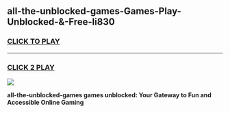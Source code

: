 
## all-the-unblocked-games-Games-Play-Unblocked-&-Free-li830
<h3>
<a href="https://premium76.site?title=all-the-unblocked-games&ref=24A">CLICK TO PLAY</a></h3>
<hr>

<h3>
<a href="https://premium76.site?title=all-the-unblocked-games&ref=24A">CLICK 2 PLAY</a>
  
</h3>

<a href="https://premium76.site?title=all-the-unblocked-games&ref=24A"><img src="https://clearcache.store/games.png"></a>


**all-the-unblocked-games games unblocked: Your Gateway to Fun and Accessible Online Gaming**
